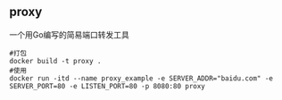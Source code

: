 ## proxy
一个用Go编写的简易端口转发工具

```docker
#打包
docker build -t proxy .
#使用
docker run -itd --name proxy_example -e SERVER_ADDR="baidu.com" -e SERVER_PORT=80 -e LISTEN_PORT=80 -p 8080:80 proxy
```